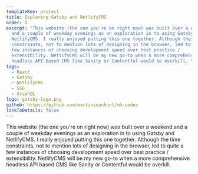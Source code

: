 ```yaml
---
templateKey: project
title: Exploring Gatsby and NetlifyCMS
order: 2
excerpt: "This website (the one you're on right now) was built over a weekend
  and a couple of weekday evenings as an exploration in to using Gatsby and
  NetlifyCMS. I really enjoyed putting this one together. Although the time
  constraints, not to mention lots of designing in the browser, led to quite a
  few instances of choosing development speed over best practice /
  extensibility. NetlifyCMS will be my new go-to when a more comprehensive
  headless API based CMS like Sanity or Contentful would be overkill. "
tags:
  - React
  - Gatsby
  - NetlifyCMS
  - SSG
  - GraphQL
logo: gatsby-logo.png
github: https://github.com/martinseanhunt/mh-codes
linkToDetails: false
---
```

This website (the one you're on right now) was built over a weekend and a couple of weekday evenings as an exploration in to using Gatsby and NetlifyCMS. I really enjoyed putting this one together. Although the time constraints, not to mention lots of designing in the browser, led to quite a few instances of choosing development speed over best practice / extensibility. NetlifyCMS will be my new go-to when a more comprehensive headless API based CMS like Sanity or Contentful would be overkill.